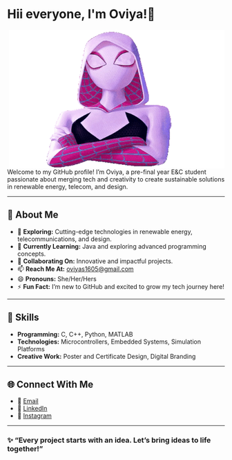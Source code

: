 # Hii everyone, I'm Oviya!👋
<img align="right" alt="Oviya's greeting GIF" src="207e3cf64a2088cae44871ddaa7034-unscreen.gif" width="500" height="320" />

Welcome to my GitHub profile! 
I’m Oviya, a pre-final year E&C student passionate about merging tech and creativity to create sustainable solutions in renewable energy, telecom, and design.

---

## 👀 About Me

- 🔭 **Exploring:** Cutting-edge technologies in renewable energy, telecommunications, and design.
- 🌱 **Currently Learning:** Java and exploring advanced programming concepts.
- 🤝 **Collaborating On:** Innovative and impactful projects.
- 📫 **Reach Me At:** [oviyas1605@gmail.com](mailto:oviyas1605@gmail.com)
- 😄 **Pronouns:** She/Her/Hers
- ⚡ **Fun Fact:** I’m new to GitHub and excited to grow my tech journey here!

---

## 🔧 Skills

- **Programming:** C, C++, Python, MATLAB
- **Technologies:** Microcontrollers, Embedded Systems, Simulation Platforms
- **Creative Work:** Poster and Certificate Design, Digital Branding

---

## 🌐 Connect With Me

- 📧 [Email](mailto:oviyas1605@gmail.com)
- 💼 [LinkedIn](https://www.linkedin.com/in/oviya-s-21647325b/)
- 📸 [Instagram](https://www.instagram.com/viya_0507/)

---

### ✨ “Every project starts with an idea. Let’s bring ideas to life together!”
